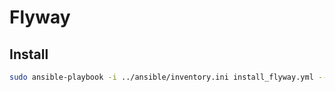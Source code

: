 # Flyway

## Install

```bash
sudo ansible-playbook -i ../ansible/inventory.ini install_flyway.yml --extra-vars "hosts=local flyway_version=10.13.0"
```
